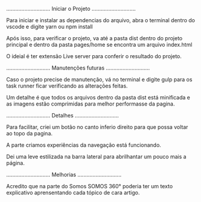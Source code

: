 
............................. Iniciar o Projeto ............................. 

Para iniciar e instalar as dependencias do arquivo, abra o terminal dentro do vscode e digite yarn ou npm install

Após isso, para verificar o projeto, va até a pasta dist dentro do projeto principal e dentro da pasta pages/home se encontra um arquivo index.html 

O ideial é ter extensão Live server para conferir o resultado do projeto.

............................. Manutenções futuras ............................. 

Caso o projeto precise de manutenção, vá no terminal e digite gulp para os task runner ficar verificando as alterações feitas.

Um detalhe é que todos os arquivos dentro da pasta dist está minificada e as imagens estão comprimidas para melhor performasse da pagina. 

............................. Detalhes ............................. 

Para facilitar, criei um botão no canto inferio  direito para que possa voltar ao topo da pagina.

A parte criamos experiências da navegação está funcionando.

Dei uma leve estilizada na barra lateral para abrilhantar um pouco mais a página.


............................. Melhorias ............................. 

Acredito que na parte do Somos SOMOS 360° poderia ter um texto explicativo aprensentando cada tópico de cara artigo. 
